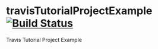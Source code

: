# travisTutorialProjectExample [![Build Status](https://travis-ci.org/tobiasstraub/travisTutorialProjectExample.svg?branch=master)](https://travis-ci.org/tobiasstraub/travisTutorialProjectExample)
Travis Tutorial Project Example

